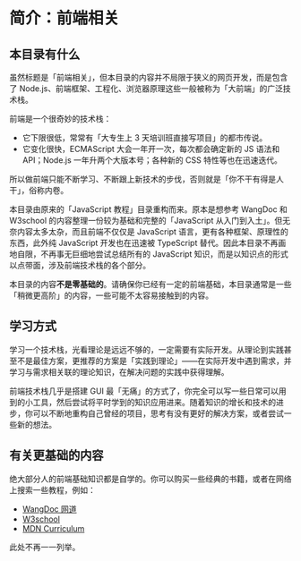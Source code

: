 # 简介：前端相关

## 本目录有什么

虽然标题是「前端相关」，但本目录的内容并不局限于狭义的网页开发，而是包含了 Node.js、前端框架、工程化、浏览器原理这些一般被称为「大前端」的广泛技术栈。

前端是一个很奇妙的技术栈：

- 它下限很低，常常有「大专生上 3 天培训班直接写项目」的都市传说。
- 它变化很快，ECMAScript 大会一年开一次，每次都会确定新的 JS 语法和 API；Node.js 一年升两个大版本号；各种新的 CSS 特性等也在迅速迭代。

所以做前端只能不断学习、不断跟上新技术的步伐，否则就是「你不干有得是人干」，俗称内卷。

本目录由原来的「JavaScript 教程」目录重构而来。原本是想参考 WangDoc 和 W3school 的内容整理一份较为基础和完整的「JavaScript 从入门到入土」。但无奈内容太多太杂，而且前端不仅仅是 JavaScript 语言，更有各种框架、原理性的东西，此外纯 JavaScript 开发也在迅速被 TypeScript 替代。因此本目录不再画地自限，不再事无巨细地尝试总结所有的 JavaScript 知识，而是以知识点的形式以点带面，涉及前端技术栈的各个部分。

本目录的内容**不是零基础的**。请确保你已经有一定的前端基础，本目录通常是一些「稍微更高阶」的内容，一些可能不太容易接触到的内容。

## 学习方式

学习一个技术栈，光看理论是远远不够的，一定需要有实际开发。从理论到实践甚至不是最佳方案，更推荐的方案是「实践到理论」——在实际开发中遇到需求，并学习与需求相关联的理论知识，在解决问题的实践中获得理解。

前端技术栈几乎是搭建 GUI 最「无痛」的方式了，你完全可以写一些日常可以用到的小工具，然后尝试将平时学到的知识应用进来。随着知识的增长和技术的进步，你可以不断地重构自己曾经的项目，思考有没有更好的解决方案，或者尝试一些新的想法。

## 有关更基础的内容

绝大部分人的前端基础知识都是自学的。你可以购买一些经典的书籍，或者在网络上搜索一些教程，例如：

- [WangDoc 网道](https://wangdoc.com/)
- [W3school](https://www.w3school.com.cn/)
- [MDN Curriculum](https://developer.mozilla.org/en-US/curriculum/)

此处不再一一列举。
